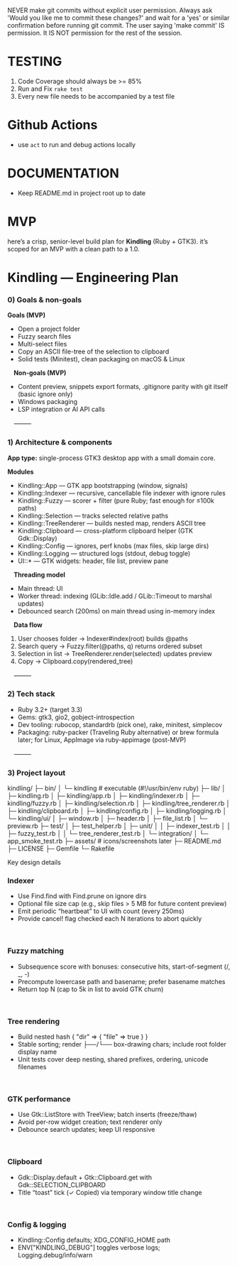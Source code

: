 NEVER make git commits without explicit user permission. Always ask 'Would you like me to commit these changes?' and wait
  for a 'yes' or similar confirmation before running git commit. The user saying 'make commit' IS permission. It IS NOT permission for the rest of the session.

# TESTING
1. Code Coverage should always be >= 85%
2. Run and Fix `rake test`
3. Every new file needs to be accompanied by a test file

# Github Actions
- use `act` to run and debug actions locally

# DOCUMENTATION
- Keep README.md in project root up to date

# MVP

here’s a crisp, senior-level build plan for **Kindling** (Ruby + GTK3). it’s scoped for an MVP with a clean path to a 1.0.

# Kindling — Engineering Plan

### 0) Goals & non-goals

**Goals (MVP)**
* Open a project folder
* Fuzzy search files
* Multi-select files
* Copy an ASCII file-tree of the selection to clipboard
* Solid tests (Minitest), clean packaging on macOS & Linux

⠀
**Non-goals (MVP)**
* Content preview, snippets export formats, .gitignore parity with git itself (basic ignore only)
* Windows packaging
* LSP integration or AI API calls

⠀
⸻

### 1) Architecture & components

**App type:** single-process GTK3 desktop app with a small domain core.

**Modules**
* Kindling::App — GTK app bootstrapping (window, signals)
* Kindling::Indexer — recursive, cancellable file indexer with ignore rules
* Kindling::Fuzzy — scorer + filter (pure Ruby; fast enough for ≤100k paths)
* Kindling::Selection — tracks selected relative paths
* Kindling::TreeRenderer — builds nested map, renders ASCII tree
* Kindling::Clipboard — cross-platform clipboard helper (GTK Gdk::Display)
* Kindling::Config — ignores, perf knobs (max files, skip large dirs)
* Kindling::Logging — structured logs (stdout, debug toggle)
* UI::* — GTK widgets: header, file list, preview pane

⠀
**Threading model**
* Main thread: UI
* Worker thread: indexing (GLib::Idle.add / GLib::Timeout to marshal updates)
* Debounced search (200ms) on main thread using in-memory index

⠀
**Data flow**
1. User chooses folder → Indexer#index(root) builds @paths
2. Search query → Fuzzy.filter(@paths, q) returns ordered subset
3. Selection in list → TreeRenderer.render(selected) updates preview
4. Copy → Clipboard.copy(rendered_tree)

⠀
⸻

### 2) Tech stack
* Ruby 3.2+ (target 3.3)
* Gems: gtk3, gio2, gobject-introspection
* Dev tooling: rubocop, standardrb (pick one), rake, minitest, simplecov
* Packaging: ruby-packer (Traveling Ruby alternative) or brew formula later; for Linux, AppImage via ruby-appimage (post-MVP)

⠀
⸻

### 3) Project layout

kindling/
├─ bin/
│  └─ kindling             # executable (#!/usr/bin/env ruby)
├─ lib/
│  ├─ kindling.rb
│  ├─ kindling/app.rb
│  ├─ kindling/indexer.rb
│  ├─ kindling/fuzzy.rb
│  ├─ kindling/selection.rb
│  ├─ kindling/tree_renderer.rb
│  ├─ kindling/clipboard.rb
│  ├─ kindling/config.rb
│  ├─ kindling/logging.rb
│  └─ kindling/ui/
│     ├─ window.rb
│     ├─ header.rb
│     ├─ file_list.rb
│     └─ preview.rb
├─ test/
│  ├─ test_helper.rb
│  ├─ unit/
│  │  ├─ indexer_test.rb
│  │  ├─ fuzzy_test.rb
│  │  └─ tree_renderer_test.rb
│  └─ integration/
│     └─ app_smoke_test.rb
├─ assets/                  # icons/screenshots later
├─ README.md
├─ LICENSE
├─ Gemfile
└─ Rakefile

Key design details

### Indexer
* Use Find.find with Find.prune on ignore dirs
* Optional file size cap (e.g., skip files > 5 MB for future content preview)
* Emit periodic “heartbeat” to UI with count (every 250ms)
* Provide cancel! flag checked each N iterations to abort quickly

⠀
### Fuzzy matching
* Subsequence score with bonuses: consecutive hits, start-of-segment (/, _, -)
* Precompute lowercase path and basename; prefer basename matches
* Return top N (cap to 5k in list to avoid GTK churn)

⠀
### Tree rendering
* Build nested hash { "dir" => { "file" => true } }
* Stable sorting; render ├──/└── box-drawing chars; include root folder display name
* Unit tests cover deep nesting, shared prefixes, ordering, unicode filenames

⠀
### GTK performance
* Use Gtk::ListStore with TreeView; batch inserts (freeze/thaw)
* Avoid per-row widget creation; text renderer only
* Debounce search updates; keep UI responsive

⠀
### Clipboard
* Gdk::Display.default + Gtk::Clipboard.get with Gdk::SELECTION_CLIPBOARD
* Title “toast” tick (✓ Copied) via temporary window title change

⠀
### Config & logging
* Kindling::Config defaults; XDG_CONFIG_HOME path
* ENV["KINDLING_DEBUG"] toggles verbose logs; Logging.debug/info/warn
